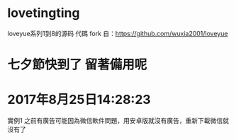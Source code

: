 # lovetingting
loveyue系列1到8的源码
代碼 fork 自：<a href='https://github.com/wuxia2001/loveyue' target="_blank">https://github.com/wuxia2001/loveyue</a>
# 七夕節快到了 留著備用呢
# 2017年8月25日14:28:23 
實例1 之前有廣告可能因為微信軟件問題，用安卓版就沒有廣告，重新下載微信就沒有了
